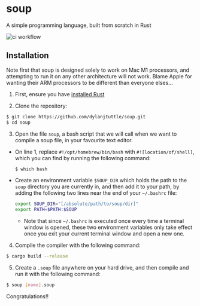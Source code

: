 # soup
A simple programming language, built from scratch in Rust

![ci workflow](https://github.com/dylanjtuttle/soup/actions/workflows/rust-ci.yml/badge.svg)

## Installation

Note first that soup is designed solely to work on Mac M1 processors, and attempting to run it on any other architecture will not work. Blame Apple for wanting their ARM processors to be different than everyone elses...

1. First, ensure you have [installed Rust](https://www.rust-lang.org/tools/install)

2. Clone the repository:

```bash
$ git clone https://github.com/dylanjtuttle/soup.git
$ cd soup
```

3. Open the file `soup`, a bash script that we will call when we want to compile a soup file, in your favourite text editor.

- On line 1, replace `#!/opt/homebrew/bin/bash` with `#![location/of/shell]`, which you can find by running the following command:
    ```bash
    $ which bash
    ```

- Create an environment variable `$SOUP_DIR` which holds the path to the `soup` directory you are currently in, and then add it to your path, by adding the following two lines near the end of your `~/.bashrc` file:
    ```bash
    export SOUP_DIR="[/absolute/path/to/soup/dir]"
    export PATH=$PATH:$SOUP
    ```
    - Note that since `~/.bashrc` is executed once every time a terminal window is opened, these two environment variables only take effect once you exit your current terminal window and open a new one.

4. Compile the compiler with the following command:

```bash
$ cargo build --release
```

5. Create a `.soup` file anywhere on your hard drive, and then compile and run it with the following command:

```bash
$ soup [name].soup
```

Congratulations!!